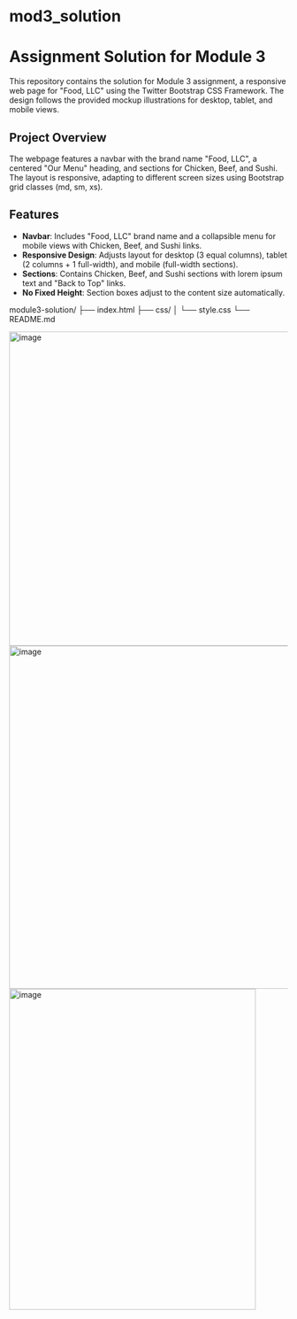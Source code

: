 # mod3_solution
# Assignment Solution for Module 3

This repository contains the solution for Module 3 assignment, a responsive web page for "Food, LLC" using the Twitter Bootstrap CSS Framework. The design follows the provided mockup illustrations for desktop, tablet, and mobile views.

## Project Overview
The webpage features a navbar with the brand name "Food, LLC", a centered "Our Menu" heading, and sections for Chicken, Beef, and Sushi. The layout is responsive, adapting to different screen sizes using Bootstrap grid classes (md, sm, xs).

## Features
- **Navbar**: Includes "Food, LLC" brand name and a collapsible menu for mobile views with Chicken, Beef, and Sushi links.
- **Responsive Design**: Adjusts layout for desktop (3 equal columns), tablet (2 columns + 1 full-width), and mobile (full-width sections).
- **Sections**: Contains Chicken, Beef, and Sushi sections with lorem ipsum text and "Back to Top" links.
- **No Fixed Height**: Section boxes adjust to the content size automatically.

module3-solution/
├── index.html
├── css/
│   └── style.css
└── README.md


<img width="1069" height="568" alt="image" src="https://github.com/user-attachments/assets/53c23acd-d566-4312-94b5-ed1c2b82a9e2" />

<img width="914" height="620" alt="image" src="https://github.com/user-attachments/assets/fe052097-8d41-49d6-8a4b-d928c529521c" />

<img width="446" height="580" alt="image" src="https://github.com/user-attachments/assets/d4703407-bb80-4110-ad99-05a98faed2be" />

